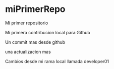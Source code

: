 # miPrimerRepo
Mi primer repositorio

Mi primera contribucion local para Github

Un commit mas desde github

una actualizacion mas


Cambios desde mi rama local llamada developer01